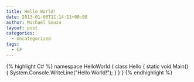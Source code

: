```yaml
---
title: Hello World!
date: 2013-01-06T11:14:11+00:00
author: Michael Souza
layout: post
categories:
  - Uncategorized
tags:
  - C#
---
```

{% highlight C# %}
namespace HelloWorld
{
    class Hello 
    {
        static void Main() 
        {
            System.Console.WriteLine("Hello World!");
        }
    }
}
{% endhighlight %}

&nbsp;